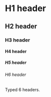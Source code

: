 # H1 header
## H2 header
### H3 header
#### H4 header
##### H5 header
###### H6 header

Typed 6 headers.
